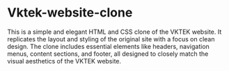 # Vktek-website-clone
This is a simple and elegant HTML and CSS clone of the VKTEK website. It replicates the layout and styling of the original site with a focus on clean design. The clone includes essential elements like headers, navigation menus, content sections, and footer, all designed to closely match the visual aesthetics of the VKTEK website.
